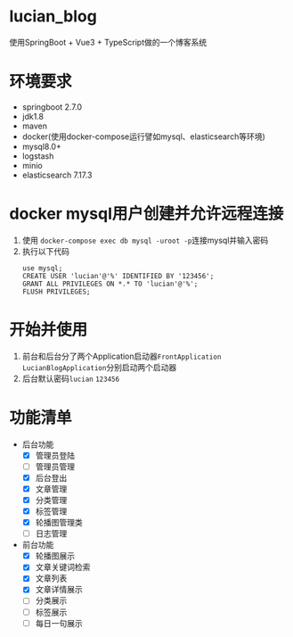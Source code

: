# lucian_blog
使用SpringBoot + Vue3 + TypeScript做的一个博客系统

# 环境要求
+ springboot 2.7.0
+ jdk1.8
+ maven
+ docker(使用docker-compose运行譬如mysql、elasticsearch等环境)
+ mysql8.0+
+ logstash
+ minio
+ elasticsearch 7.17.3
# docker mysql用户创建并允许远程连接
1. 使用 `docker-compose exec db mysql -uroot -p`连接mysql并输入密码
2. 执行以下代码
   ```mysql
   use mysql;
   CREATE USER 'lucian'@'%' IDENTIFIED BY '123456';
   GRANT ALL PRIVILEGES ON *.* TO 'lucian'@'%';
   FLUSH PRIVILEGES;
   ```

# 开始并使用
1. 前台和后台分了两个Application启动器`FrontApplication` `LucianBlogApplication`分别启动两个启动器
2. 后台默认密码`lucian` `123456`
# 功能清单
+ 后台功能
  - [X] 管理员登陆
  - [ ] 管理员管理
  - [X] 后台登出
  - [X] 文章管理
  - [X] 分类管理
  - [X] 标签管理
  - [X] 轮播图管理类
  - [ ] 日志管理
+ 前台功能
  - [X] 轮播图展示
  - [X] 文章关键词检索
  - [X] 文章列表
  - [X] 文章详情展示
  - [ ] 分类展示
  - [ ] 标签展示
  - [ ] 每日一句展示